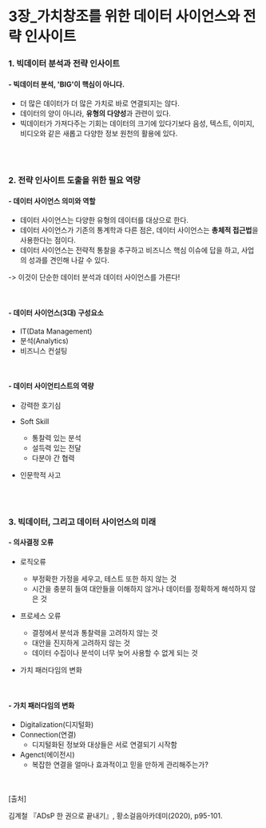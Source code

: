 # 3장_가치창조를 위한 데이터 사이언스와 전략 인사이트

### 1. 빅데이터 분석과 전략 인사이트

#### - 빅데이터 분석, 'BIG'이 핵심이 아니다.

- 더 많은 데이터가 더 많은 가치로 바로 연결되지는 않다.
- 데이터의 양이 아니라, **유형의 다양성**과 관련이 있다.
- 빅데이터가 가져다주는 기회는 데이터의 크기에 있다기보다 음성, 텍스트, 이미지, 비디오와 같은 새롭고 다양한 정보 원천의 활용에 있다.

<br/>

<br/>

### 2. 전략 인사이트 도출을 위한 필요 역량

#### - 데이터 사이언스 의미와 역할

- 데이터 사이언스는 다양한 유형의 데이터를 대상으로 한다.
- 데이터 사이언스가 기존의 통계학과 다른 점은, 데이터 사이언스는 **총체적 접근법**을 사용한다는 점이다.
- 데이터 사이언스는 전략적 통찰을 추구하고 비즈니스 핵심 이슈에 답을 하고, 사업의 성과를 견인해 나갈 수 있다. 

-> 이것이 단순한 데이터 분석과 데이터 사이언스를 가른다!

<br/>

#### - 데이터 사이언스(3대) 구성요소

- IT(Data Management)
- 분석(Analytics)
- 비즈니스 컨설팅

<br/>

#### - 데이터 사이언티스트의 역량

- 강력한 호기심
- Soft Skill
  - 통찰력 있는 분석
  - 설득력 있는 전달
  - 다분야 간 협력

- 인문학적 사고

<br/>

<br/>

### 3. 빅데이터, 그리고 데이터 사이언스의 미래

#### - 의사결정 오류

- 로직오류
  - 부정확한 가정을 세우고, 테스트 또한 하지 않는 것
  - 시간을 충분히 들여 대안들을 이해하지 않거나 데이터를 정확하게 해석하지 않은 것
- 프로세스 오류
  - 결정에서 분석과 통찰력을 고려하지 않는 것
  - 대안을 진지하게 고려하지 않는 것
  - 데이터 수집이나 분석이 너무 늦어 사용할 수 없게 되는 것

- 가치 패러다임의 변화

<br/>

#### - 가치 패러다임의 변화

- Digitalization(디지털화)
- Connection(연결)
  - 디지털화된 정보와 대상들은 서로 연결되기 시작함
- Agenct(에이전시)
  - 복잡한 연결을 얼마나 효과적이고 믿을 만하게 관리해주는가?

<br/>
<br/>
[출처]<br/>

김계철 『ADsP 한 권으로 끝내기』, 황소걸음아카데미(2020), p95-101.